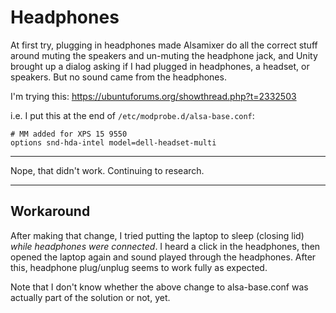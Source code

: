 # Headphones
At first try, plugging in headphones made Alsamixer do all the correct stuff around muting the speakers and un-muting the headphone jack, and Unity brought up a dialog asking if I had plugged in headphones, a headset, or speakers. But no sound came from the headphones.

I'm trying this: https://ubuntuforums.org/showthread.php?t=2332503

i.e. I put this at the end of `/etc/modprobe.d/alsa-base.conf`:

```
# MM added for XPS 15 9550
options snd-hda-intel model=dell-headset-multi
```
---

Nope, that didn't work. Continuing to research.

---
## Workaround

After making that change, I tried putting the laptop to sleep (closing lid) *while headphones were connected*. I heard a click in the headphones, then opened the laptop again and sound played through the headphones. After this, headphone plug/unplug seems to work fully as expected.

Note that I don't know whether the above change to alsa-base.conf was actually part of the solution or not, yet.

